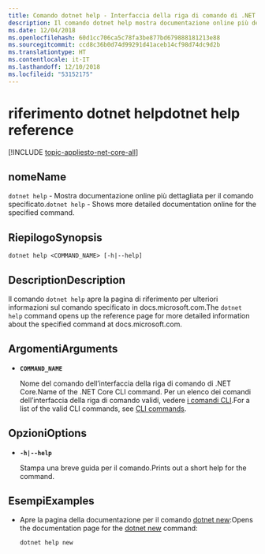 ```yaml
---
title: Comando dotnet help - Interfaccia della riga di comando di .NET Core
description: Il comando dotnet help mostra documentazione online più dettagliata per il comando specificato.
ms.date: 12/04/2018
ms.openlocfilehash: 60d1cc706ca5c78fa3be877bd679888181213e88
ms.sourcegitcommit: ccd8c36b0d74d99291d41aceb14cf98d74dc9d2b
ms.translationtype: HT
ms.contentlocale: it-IT
ms.lasthandoff: 12/10/2018
ms.locfileid: "53152175"
---
```

# <a name="dotnet-help-reference"></a><span data-ttu-id="7840d-103">riferimento dotnet help</span><span class="sxs-lookup"><span data-stu-id="7840d-103">dotnet help reference</span></span>

[!INCLUDE [topic-appliesto-net-core-all](../../../includes/topic-appliesto-net-core-2plus.md)]

## <a name="name"></a><span data-ttu-id="7840d-104">nome</span><span class="sxs-lookup"><span data-stu-id="7840d-104">Name</span></span>

<span data-ttu-id="7840d-105">`dotnet help` - Mostra documentazione online più dettagliata per il comando specificato.</span><span class="sxs-lookup"><span data-stu-id="7840d-105">`dotnet help` - Shows more detailed documentation online for the specified command.</span></span>

## <a name="synopsis"></a><span data-ttu-id="7840d-106">Riepilogo</span><span class="sxs-lookup"><span data-stu-id="7840d-106">Synopsis</span></span>

`dotnet help <COMMAND_NAME> [-h|--help]`

## <a name="description"></a><span data-ttu-id="7840d-107">Description</span><span class="sxs-lookup"><span data-stu-id="7840d-107">Description</span></span>

<span data-ttu-id="7840d-108">Il comando `dotnet help` apre la pagina di riferimento per ulteriori informazioni sul comando specificato in docs.microsoft.com.</span><span class="sxs-lookup"><span data-stu-id="7840d-108">The `dotnet help` command opens up the reference page for more detailed information about the specified command at docs.microsoft.com.</span></span>

## <a name="arguments"></a><span data-ttu-id="7840d-109">Argomenti</span><span class="sxs-lookup"><span data-stu-id="7840d-109">Arguments</span></span>

* **`COMMAND_NAME`**

  <span data-ttu-id="7840d-110">Nome del comando dell’interfaccia della riga di comando di .NET Core.</span><span class="sxs-lookup"><span data-stu-id="7840d-110">Name of the .NET Core CLI command.</span></span> <span data-ttu-id="7840d-111">Per un elenco dei comandi dell’interfaccia della riga di comando validi, vedere [i comandi CLI](index.md#cli-commands).</span><span class="sxs-lookup"><span data-stu-id="7840d-111">For a list of the valid CLI commands, see [CLI commands](index.md#cli-commands).</span></span>

## <a name="options"></a><span data-ttu-id="7840d-112">Opzioni</span><span class="sxs-lookup"><span data-stu-id="7840d-112">Options</span></span>

* **`-h|--help`**

  <span data-ttu-id="7840d-113">Stampa una breve guida per il comando.</span><span class="sxs-lookup"><span data-stu-id="7840d-113">Prints out a short help for the command.</span></span>

## <a name="examples"></a><span data-ttu-id="7840d-114">Esempi</span><span class="sxs-lookup"><span data-stu-id="7840d-114">Examples</span></span>

* <span data-ttu-id="7840d-115">Apre la pagina della documentazione per il comando [dotnet new](dotnet-new.md):</span><span class="sxs-lookup"><span data-stu-id="7840d-115">Opens the documentation page for the [dotnet new](dotnet-new.md) command:</span></span>

  ```console
  dotnet help new
  ```